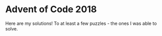 # Advent of Code 2018

Here are my solutions! To at least a few puzzles - the ones I was able to solve. 